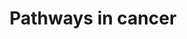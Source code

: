 ---
annotations:
- id: PW:0000605
  parent: disease pathway
  type: Pathway Ontology
  value: cancer pathway
- id: PW:0000264
  parent: signaling pathway
  type: Pathway Ontology
  value: altered signaling pathway
- id: DOID:162
  parent: disease of cellular proliferation
  type: Disease Ontology
  value: cancer
authors:
- Khanspers
- Egonw
citedin: ''
communities:
- CPTAC
description: 'This pathway is based on [https://www.genome.jp/pathway/hsa05200 Pathways
  in Cancer] from KEGG. It represents a combination of pathways affected in various
  cancers. Interactions depicted in orange are interrupted or disturbed by mutations
  in related genes. '
last-edited: 2024-03-13
ndex: null
organisms:
- Homo sapiens
redirect_from:
- /index.php/Pathway:WP5434
- /instance/WP5434
- /instance/WP5434_r129136
revision: r129136
schema-jsonld:
- '@context': https://schema.org/
  '@id': https://wikipathways.github.io/pathways/WP5434.html
  '@type': Dataset
  creator:
    '@type': Organization
    name: WikiPathways
  description: 'This pathway is based on [https://www.genome.jp/pathway/hsa05200 Pathways
    in Cancer] from KEGG. It represents a combination of pathways affected in various
    cancers. Interactions depicted in orange are interrupted or disturbed by mutations
    in related genes. '
  keywords:
  - 4-HNE
  - ABL1
  - ADCY1
  - ADCY2
  - ADCY3
  - ADCY4
  - ADCY5
  - ADCY6
  - ADCY7
  - ADCY8
  - ADCY9
  - AGT
  - AGTR1
  - AKT1
  - AKT2
  - AKT3
  - ALK
  - APAF1
  - APC
  - APC2
  - APPL1
  - AR
  - ARAF
  - ARHGEF1
  - ARHGEF11
  - ARHGEF12
  - ARNT
  - ARNT2
  - AXIN1
  - AXIN2
  - Acrolein
  - Androstenedione
  - BAD
  - BAK1
  - BAX
  - BBC3
  - BCL2
  - BCL2L1
  - BCL2L11
  - BCR
  - BDKRB1
  - BDKRB2
  - BID
  - BIRC2
  - BIRC3
  - BIRC5
  - BIRC7
  - BMP2
  - BMP4
  - BRAF
  - BRCA2
  - CALML1
  - CALML2
  - CALML3
  - CALML4
  - CALML5
  - CALML6
  - CAMK2A
  - CAMK2B
  - CAMK2D
  - CAMK2G
  - CASP3
  - CASP7
  - CASP8
  - CASP9
  - CBL
  - CCDC42
  - CCDC6
  - CCNA1
  - CCNA2
  - CCND1
  - CCND2
  - CCND3
  - CCNE1
  - CCNE2
  - CDH1
  - CDK2
  - CDK4
  - CDK6
  - CDKN1A
  - CDKN1B
  - CDKN2A
  - CDKN2B
  - CEBPA
  - CHUK
  - CKS1B
  - COL4A1
  - COL4A2
  - COL4A3
  - COL4A4
  - COL4A5
  - COL4A6
  - CREBBP
  - CRK
  - CRKL
  - CSF1R
  - CSF2RA
  - CSF2RB
  - CSF3R
  - CTBP1
  - CTBP2
  - CTNNA1
  - CTNNA2
  - CTNNA3
  - CTNNB1
  - CUL1
  - CUL2
  - CXCL12
  - CXCL8
  - CXCR4
  - CYCS
  - Ca2+
  - Cholesterol
  - Cortisol
  - Cortisone
  - DAG
  - DAPK1
  - DAPK2
  - DAPK3
  - DCC
  - DDB2
  - DLL1
  - DLL3
  - DLL4
  - DNA
  - DVL1
  - DVL2
  - DVL3
  - Dehydroepiandrosterone
  - Dihydrotestosterone
  - E2F1
  - E2F2
  - E2F3
  - EDN1
  - EDNRA
  - EDNRB
  - EGF
  - EGFR
  - EGLN1
  - EGLN2
  - EGLN3
  - ELK1
  - ELOB
  - ELOC
  - EML4
  - EP300
  - EPAS1
  - EPO
  - EPOR
  - ERBB2
  - ESR1
  - ESR2
  - ETS1
  - Estradiol
  - F2
  - F2R
  - F2RL3
  - FADD
  - FAS
  - FASLG
  - FGF1
  - FGFR1
  - FGFR2
  - FGFR3
  - FGFR4
  - FH
  - FLT3
  - FLT3LG
  - FLT4
  - FN1
  - FOS
  - FOXO1
  - FRAT1
  - FRAT2
  - FZD1
  - FZD10
  - FZD2
  - FZD3
  - FZD4
  - FZD5
  - FZD6
  - FZD7
  - FZD8
  - FZD9
  - Flutamide
  - GADD45A
  - GADD45B
  - GADD45G
  - GLI1
  - GLI2
  - GLI3
  - GNA11
  - GNA12
  - GNA13
  - GNAI1
  - GNAI2
  - GNAI3
  - GNAQ
  - GNAS
  - GNB1
  - GNB2
  - GNB3
  - GNB4
  - GNB5
  - GNG10
  - GNG11
  - GNG12
  - GNG13
  - GNG2
  - GNG3
  - GNG4
  - GNG5
  - GNG7
  - GNG8
  - GNGT1
  - GNGT2
  - GRB2
  - GSK3B
  - GSTA1
  - GSTA2
  - GSTA3
  - GSTA4
  - GSTA5
  - GSTM1
  - GSTM2
  - GSTM3
  - GSTM4
  - GSTM5
  - GSTO1
  - GSTO2
  - GSTP1
  - GSTT1
  - GSTT2
  - GSTT2B
  - HDAC1
  - HDAC2
  - HES1
  - HES5
  - HEY1
  - HEY2
  - HEYL
  - HGF
  - HHIP
  - HIF1A
  - HMOX1
  - HRAS
  - HSP90AA1
  - HSP90AB1
  - HSP90B1
  - Hydrogen peroxide
  - Hydroperoxyl radical
  - Hydroxyl radical
  - IFNA1
  - IFNA10
  - IFNA13
  - IFNA14
  - IFNA16
  - IFNA17
  - IFNA2
  - IFNA21
  - IFNA4
  - IFNA5
  - IFNA6
  - IFNA7
  - IFNA8
  - IFNAR1
  - IFNAR2
  - IFNG
  - IFNGR1
  - IFNGR2
  - IGF1
  - IGF1R
  - IGF2
  - IKBKB
  - IKBKG
  - IL12A
  - IL12B
  - IL12RB1
  - IL12RB2
  - IL13
  - IL13RA1
  - IL15
  - IL15RA
  - IL2
  - IL23A
  - IL2RA
  - IL2RB
  - IL2RG
  - IL3
  - IL3RA
  - IL4
  - IL4R
  - IL5
  - IL5RA
  - IL6
  - IL6R
  - IL6ST
  - IL7
  - IL7R
  - IP3
  - ITGA2
  - ITGA2B
  - ITGA3
  - ITGA6
  - ITGAV
  - ITGB1
  - JAG1
  - JAG2
  - JAK1
  - JAK2
  - JAK3
  - JUN
  - JUP
  - KEAP1
  - KIF7
  - KIT
  - KITLG
  - KLK3
  - KNG1
  - KRAS
  - LAMA1
  - LAMA2
  - LAMA3
  - LAMA4
  - LAMA5
  - LAMB1
  - LAMB2
  - LAMB3
  - LAMB4
  - LAMC1
  - LAMC2
  - LAMC3
  - LEF1
  - LPAR1
  - LPAR2
  - LPAR3
  - LPAR4
  - LPAR5
  - LPAR6
  - LRP5
  - LRP6
  - MAP2K1
  - MAP2K2
  - MAPK1
  - MAPK10
  - MAPK3
  - MAPK8
  - MAPK9
  - MAX
  - MDM2
  - MECOM
  - MET
  - MGST1
  - MGST2
  - MGST3
  - MITF
  - MLH1
  - MMP1
  - MMP2
  - MMP3
  - MSH2
  - MSH3
  - MSH6
  - MST1
  - MTOR
  - MYC
  - Malate
  - NCOA1
  - NCOA3
  - NCOA4
  - NFE2L2
  - NFKB1
  - NFKB2
  - NFKBIA
  - NKX3-1
  - NOS2
  - NOTCH1
  - NOTCH2
  - NOTCH3
  - NOTCH4
  - NQO1
  - NRAS
  - NTRK1
  - Nitric oxide
  - PA
  - PAX8
  - PDGFA
  - PDGFB
  - PDGFRA
  - PDGFRB
  - PGE2
  - PGF
  - PIK3CA
  - PIK3CB
  - PIK3CD
  - PIK3R1
  - PIK3R2
  - PIK3R3
  - PIM1
  - PIM2
  - PIP3
  - PLCB1
  - PLCB2
  - PLCB3
  - PLCB4
  - PLCG1
  - PLCG2
  - PLD1
  - PLD2
  - PLEKHG5
  - PMAIP1
  - PML
  - POLK
  - PPARD
  - PPARG
  - PRKACA
  - PRKACB
  - PRKACG
  - PRKCA
  - PRKCB
  - PRKCG
  - PTCH1
  - PTCH2
  - PTEN
  - PTGER1
  - PTGER2
  - PTGER3
  - PTGER4
  - PTGS2
  - PTK2
  - Progesterone
  - RAC1
  - RAC2
  - RAC3
  - RAD51
  - RAF1
  - RALA
  - RALB
  - RALBP1
  - RALGDS
  - RARA
  - RARB
  - RASGRP1
  - RASGRP2
  - RASGRP3
  - RASGRP4
  - RASSF1
  - RASSF5
  - RB1
  - RBX1
  - RELA
  - RET
  - RHOA
  - ROCK1
  - ROCK2
  - RPS6KA5
  - RPS6KB1
  - RPS6KB2
  - RUNX1
  - RUNX1T1
  - RXRA
  - RXRB
  - RXRG
  - Retinoic Acid
  - SHH
  - SKP1
  - SKP2
  - SLC2A1
  - SMAD2
  - SMAD3
  - SMAD4
  - SMO
  - SOS1
  - SOS2
  - SP1
  - SPI1
  - STAT1
  - STAT2
  - STAT3
  - STAT4
  - STAT5A
  - STAT5B
  - STAT6
  - SUFU
  - Superoxide
  - TCF7
  - TCF7L1
  - TCF7L2
  - TERC
  - TERT
  - TFG
  - TGFA
  - TGFB1
  - TGFB2
  - TGFB3
  - TGFBR1
  - TGFBR2
  - TP53
  - TPM3
  - TPR
  - TRAF1
  - TRAF2
  - TRAF3
  - TRAF4
  - TRAF5
  - TRAF6
  - TXNRD1
  - TXNRD2
  - TXNRD3
  - Testosterone
  - VEGFA
  - VEGFB
  - VEGFC
  - VEGFD
  - VHL
  - WNT1
  - WNT10A
  - WNT10B
  - WNT11
  - WNT16
  - WNT2
  - WNT2B
  - WNT3
  - WNT3A
  - WNT4
  - WNT5A
  - WNT5B
  - WNT6
  - WNT7A
  - WNT7B
  - WNT8A
  - WNT8B
  - WNT9A
  - WNT9B
  - XIAP
  - ZBTB16
  - ZBTB17
  - cAMP
  - fumarate
  license: CC0
  name: Pathways in cancer
seo: CreativeWork
title: Pathways in cancer
wpid: WP5434
---